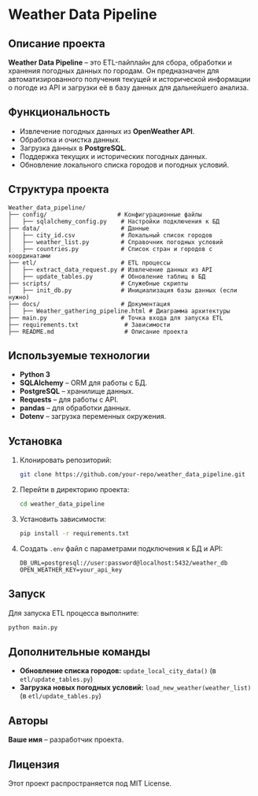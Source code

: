 # Weather Data Pipeline

## Описание проекта
**Weather Data Pipeline** – это ETL-пайплайн для сбора, обработки и хранения погодных данных по городам. Он предназначен для автоматизированного получения текущей и исторической информации о погоде из API и загрузки её в базу данных для дальнейшего анализа.

## Функциональность
- Извлечение погодных данных из **OpenWeather API**.
- Обработка и очистка данных.
- Загрузка данных в **PostgreSQL**.
- Поддержка текущих и исторических погодных данных.
- Обновление локального списка городов и погодных условий.

## Структура проекта
```
Weather_data_pipeline/
├── config/                    # Конфигурационные файлы
│   ├── sqlalchemy_config.py    # Настройки подключения к БД
├── data/                       # Данные
│   ├── city_id.csv             # Локальный список городов
│   ├── weather_list.py         # Справочник погодных условий
│   ├── countries.py            # Список стран и городов с координатами
├── etl/                        # ETL процессы
│   ├── extract_data_request.py # Извлечение данных из API
│   ├── update_tables.py        # Обновление таблиц в БД
├── scripts/                    # Служебные скрипты
│   ├── init_db.py              # Инициализация базы данных (если нужно)
├── docs/                       # Документация
│   ├── Weather_gathering_pipeline.html # Диаграмма архитектуры
├── main.py                     # Точка входа для запуска ETL
├── requirements.txt             # Зависимости
├── README.md                    # Описание проекта
```

## Используемые технологии
- **Python 3**
- **SQLAlchemy** – ORM для работы с БД.
- **PostgreSQL** – хранилище данных.
- **Requests** – для работы с API.
- **pandas** – для обработки данных.
- **Dotenv** – загрузка переменных окружения.

## Установка
1. Клонировать репозиторий:
   ```bash
   git clone https://github.com/your-repo/weather_data_pipeline.git
   ```
2. Перейти в директорию проекта:
   ```bash
   cd weather_data_pipeline
   ```
3. Установить зависимости:
   ```bash
   pip install -r requirements.txt
   ```
4. Создать `.env` файл с параметрами подключения к БД и API:
   ```
   DB_URL=postgresql://user:password@localhost:5432/weather_db
   OPEN_WEATHER_KEY=your_api_key
   ```

## Запуск
Для запуска ETL процесса выполните:
```bash
python main.py
```

## Дополнительные команды
- **Обновление списка городов:** `update_local_city_data()` (в `etl/update_tables.py`)
- **Загрузка новых погодных условий:** `load_new_weather(weather_list)` (в `etl/update_tables.py`)

## Авторы
**Ваше имя** – разработчик проекта.

## Лицензия
Этот проект распространяется под MIT License.

